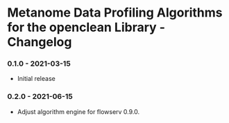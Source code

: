 # Metanome Data Profiling Algorithms for the openclean Library - Changelog


### 0.1.0 - 2021-03-15

* Initial release


### 0.2.0 - 2021-06-15

* Adjust algorithm engine for flowserv 0.9.0.
